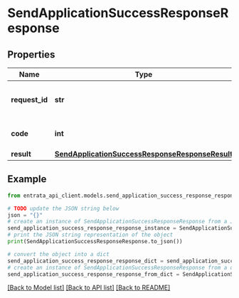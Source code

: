 # SendApplicationSuccessResponseResponse


## Properties

Name | Type | Description | Notes
------------ | ------------- | ------------- | -------------
**request_id** | **str** | An arbitrary value sent with the request. | [optional] 
**code** | **int** | Successful response code. | 
**result** | [**SendApplicationSuccessResponseResponseResult**](SendApplicationSuccessResponseResponseResult.md) |  | 

## Example

```python
from entrata_api_client.models.send_application_success_response_response import SendApplicationSuccessResponseResponse

# TODO update the JSON string below
json = "{}"
# create an instance of SendApplicationSuccessResponseResponse from a JSON string
send_application_success_response_response_instance = SendApplicationSuccessResponseResponse.from_json(json)
# print the JSON string representation of the object
print(SendApplicationSuccessResponseResponse.to_json())

# convert the object into a dict
send_application_success_response_response_dict = send_application_success_response_response_instance.to_dict()
# create an instance of SendApplicationSuccessResponseResponse from a dict
send_application_success_response_response_from_dict = SendApplicationSuccessResponseResponse.from_dict(send_application_success_response_response_dict)
```
[[Back to Model list]](../README.md#documentation-for-models) [[Back to API list]](../README.md#documentation-for-api-endpoints) [[Back to README]](../README.md)


